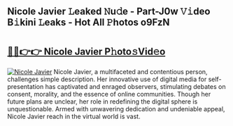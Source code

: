 ## Nicole Javier 𝙻eaked 𝙽u𝚍e - Part-J0w 𝚅𝚒deo B𝚒kini 𝙻eaks - Hot All 𝙿hotos o9FzN

# <h2><a href="http://ld7h2xl.urlbe.top/?page=Nicole+Javier">🔗🔗👉👉 Nicole Javier P𝚑oto𝚜Vid𝚎o</a></h2>

[![Nicole Javier](https://i.imgur.com/eBuTRDB.gif)](http://ld7h2xl.urlbe.top/?page=Nicole+Javier)
Nicole Javier, a multifaceted and contentious person, challenges simple description. Her innovative use of digital media for self-presentation has captivated and enraged observers, stimulating debates on consent, morality, and the essence of online communities. Though her future plans are unclear, her role in redefining the digital sphere is unquestionable. Armed with unwavering dedication and undeniable appeal, Nicole Javier reach in the virtual world is vast.
